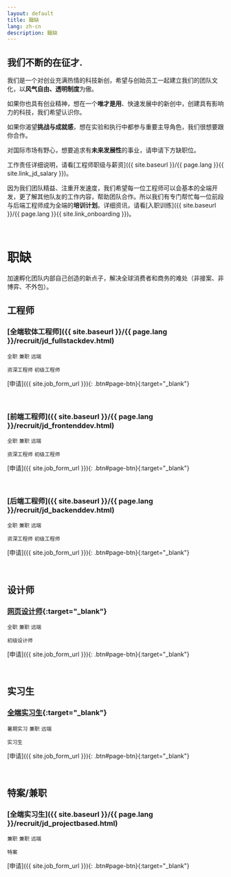 ```yaml
---
layout: default
title: 職缺
lang: zh-cn
description: 職缺
---
```




## 我们不断的在征才.

我们是一个对创业充满热情的科技新创，希望与创始员工一起建立我们的团队文化，以**风气自由、透明制度**为傲。

如果你也具有创业精神，想在一个**唯才是用**、快速发展中的新创中，创建具有影响力的科技，我们希望认识你。

如果你渴望**挑战与成就感**，想在实验和执行中都参与重要主导角色，我们很想要跟你合作。

对国际市场有野心，想要追求有**未来发展性**的事业，请申请下方缺职位。

工作责任详细说明，请看[工程师职级与薪资]({{ site.baseurl }}/{{ page.lang }}{{ site.link_jd_salary }})。

因为我们团队精益、注重开发速度，我们希望每一位工程师可以会基本的全端开发，更了解其他队友的工作内容，帮助团队合作。所以我们有专门帮忙每一位前段与后端工程师成为全端的**培训计划**。详细资讯，请看[入职训练]({{ site.baseurl }}/{{ page.lang }}{{ site.link_onboarding }})。

<br>

# 职缺

加速孵化团队内部自己创造的新点子，解决全球消费者和商务的难处（非接案、非博弈、不外包）。

## 工程师

### [全端软体工程师]({{ site.baseurl }}/{{ page.lang }}/recruit/jd_fullstackdev.html)

`全职` `兼职` `远端`

`资深工程师` `初级工程师`

[申请]({{ site.job_form_url }}){: .btn#page-btn}{:target="_blank"}

<br>

### [前端工程师]({{ site.baseurl }}/{{ page.lang }}/recruit/jd_frontenddev.html)

`全职` `兼职` `远端` 

`资深工程师` `初级工程师`

[申请]({{ site.job_form_url }}){: .btn#page-btn}{:target="_blank"}

<br>

### [后端工程师]({{ site.baseurl }}/{{ page.lang }}/recruit/jd_backenddev.html)

`全职` `兼职` `远端`

`资深工程师` `初级工程师`

[申请]({{ site.job_form_url }}){: .btn#page-btn}{:target="_blank"}

<br>

<!--
### [手机应用工程师](https://www.cakeresume.com/companies/avance-venture-lab/jobs/mobile-application-engineer-ios-android){:target="_blank"}

`全职` `远端`

`资深工程师` `初级工程师`

[申请]({{ site.job_form_url }}){: .btn#page-btn}{:target="_blank"}

<br>

### [DevOps工程师](https://www.cakeresume.com/companies/avance-venture-lab/jobs/devops-sre-engineer-remote-work){:target="_blank"}

`全职` `远端`

`初级工程师`

[申请]({{ site.job_form_url }}){: .btn#page-btn}{:target="_blank"}

<br>

### [QC/QA工程师](https://www.cakeresume.com/companies/avance-venture-lab/jobs/qa-qc-engineer-remote-work){:target="_blank"}

`全职` `远端` `台北`

`初级工程师`

[申请]({{ site.job_form_url }}){: .btn#page-btn}{:target="_blank"}

<br>

-->

## 设计师

### [网页设计师](https://www.cakeresume.com/companies/avance-venture-lab/jobs/web-designer-8d25e8){:target="_blank"}

`全职` `兼职` `远端`

`初级设计师`

[申请]({{ site.job_form_url }}){: .btn#page-btn}{:target="_blank"}

<br>

## 实习生

### [全端实习生](https://www.avancevl.com/students){:target="_blank"}

`暑期实习` `兼职` `远端`

`实习生`

[申请]({{ site.job_form_url }}){: .btn#page-btn}{:target="_blank"}

<br>

## 特案/兼职

### [全端实习生]({{ site.baseurl }}/{{ page.lang }}/recruit/jd_projectbased.html)

`兼职` `兼职` `远端`

`特案`

[申请]({{ site.job_form_url }}){: .btn#page-btn}{:target="_blank"}

<br>

